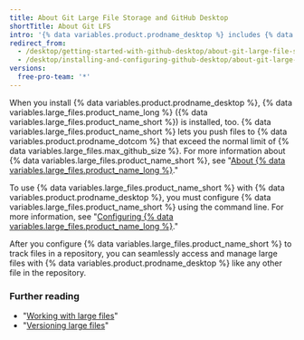 ```yaml
---
title: About Git Large File Storage and GitHub Desktop
shortTitle: About Git LFS
intro: '{% data variables.product.prodname_desktop %} includes {% data variables.large_files.product_name_long %} for managing large files.'
redirect_from:
  - /desktop/getting-started-with-github-desktop/about-git-large-file-storage-and-github-desktop
  - /desktop/installing-and-configuring-github-desktop/about-git-large-file-storage-and-github-desktop
versions:
  free-pro-team: '*'
---
```

When you install {% data variables.product.prodname_desktop %}, {% data variables.large_files.product_name_long %} ({% data variables.large_files.product_name_short %}) is installed, too. {% data variables.large_files.product_name_short %} lets you push files to {% data variables.product.prodname_dotcom %} that exceed the normal limit of {% data variables.large_files.max_github_size %}. For more information about {% data variables.large_files.product_name_short %}, see "[About {% data variables.large_files.product_name_long %}](/github/managing-large-files/about-git-large-file-storage)."

To use {% data variables.large_files.product_name_short %} with {% data variables.product.prodname_desktop %}, you must configure {% data variables.large_files.product_name_short %} using the command line. For more information, see "[Configuring {% data variables.large_files.product_name_long %}](/github/managing-large-files/configuring-git-large-file-storage)."

After you configure {% data variables.large_files.product_name_short %} to track files in a repository, you can seamlessly access and manage large files with {% data variables.product.prodname_desktop %} like any other file in the repository.

### Further reading
- "[Working with large files](/github/managing-large-files/working-with-large-files)"
- "[Versioning large files](/github/managing-large-files/versioning-large-files)"
